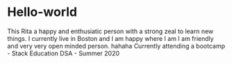 # Hello-world
This Rita a happy and enthusiatic person with a strong zeal to learn new things. 
I currently live in Boston and I am happy where I am 
I am friendly and very very open minded person. hahaha 
Currently attending a bootcamp - Stack Education DSA - Summer 2020
